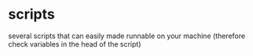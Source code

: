 # scripts
several scripts that can easily made runnable on your machine (therefore check variables in the head of the script)
